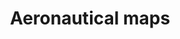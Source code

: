 ---
title: Aeronautical maps
longTitle: 'Aeronautical maps'
tags:
- gccommon
narrowerTerm:
- "[[Maps]]"
relatedTerm:
- "[[Aviation]]"
---